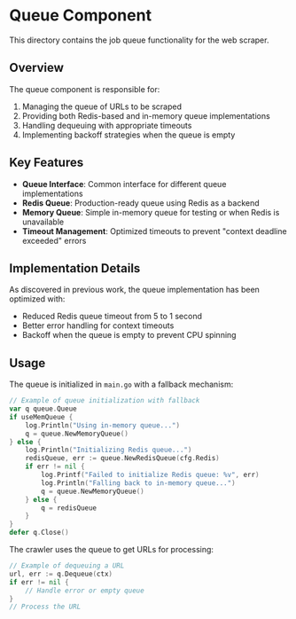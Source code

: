 # Queue Component

This directory contains the job queue functionality for the web scraper.

## Overview

The queue component is responsible for:

1. Managing the queue of URLs to be scraped
2. Providing both Redis-based and in-memory queue implementations
3. Handling dequeuing with appropriate timeouts
4. Implementing backoff strategies when the queue is empty

## Key Features

- **Queue Interface**: Common interface for different queue implementations
- **Redis Queue**: Production-ready queue using Redis as a backend
- **Memory Queue**: Simple in-memory queue for testing or when Redis is unavailable
- **Timeout Management**: Optimized timeouts to prevent "context deadline exceeded" errors

## Implementation Details

As discovered in previous work, the queue implementation has been optimized with:
- Reduced Redis queue timeout from 5 to 1 second
- Better error handling for context timeouts
- Backoff when the queue is empty to prevent CPU spinning

## Usage

The queue is initialized in `main.go` with a fallback mechanism:

```go
// Example of queue initialization with fallback
var q queue.Queue
if useMemQueue {
    log.Println("Using in-memory queue...")
    q = queue.NewMemoryQueue()
} else {
    log.Println("Initializing Redis queue...")
    redisQueue, err := queue.NewRedisQueue(cfg.Redis)
    if err != nil {
        log.Printf("Failed to initialize Redis queue: %v", err)
        log.Println("Falling back to in-memory queue...")
        q = queue.NewMemoryQueue()
    } else {
        q = redisQueue
    }
}
defer q.Close()
```

The crawler uses the queue to get URLs for processing:

```go
// Example of dequeuing a URL
url, err := q.Dequeue(ctx)
if err != nil {
    // Handle error or empty queue
}
// Process the URL
```
